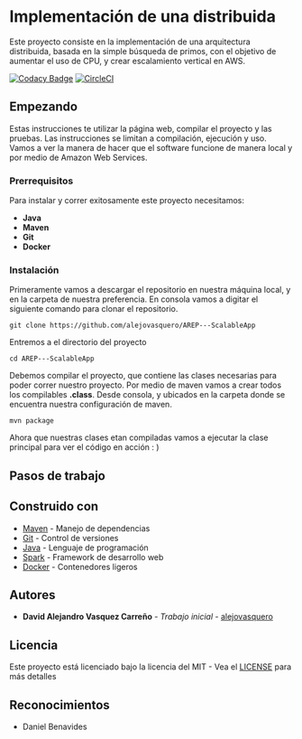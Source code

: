 # Implementación de una distribuida

Este proyecto consiste en la implementación de una arquitectura distribuida, basada en
la simple búsqueda de primos, con el objetivo de aumentar el uso de CPU,
y crear escalamiento vertical en AWS.

[![Codacy Badge](https://app.codacy.com/project/badge/Grade/cb4b2a0799be478ba42eb1db5f3bb130)](https://www.codacy.com/gh/alejovasquero/AREP---ScalableApp/dashboard?utm_source=github.com&amp;utm_medium=referral&amp;utm_content=alejovasquero/AREP---ScalableApp&amp;utm_campaign=Badge_Grade)
[![CircleCI](https://circleci.com/gh/alejovasquero/AREP---ScalableApp.svg?style=svg)](https://circleci.com/gh/alejovasquero/AREP---ScalableApp)

## Empezando

Estas instrucciones te utilizar la página web, compilar el proyecto y las pruebas.
Las instrucciones se limitan a compilación, ejecución y uso. Vamos a ver la manera de hacer que el software funcione
de manera local y por medio de Amazon Web Services.

### Prerrequisitos 

Para instalar y correr exitosamente este proyecto necesitamos:
* **Java**
* **Maven**
* **Git**
* **Docker**

### Instalación

Primeramente vamos a descargar el repositorio en nuestra máquina local, y en la carpeta de 
nuestra preferencia. En consola vamos a digitar el siguiente comando para clonar el repositorio.

```console
git clone https://github.com/alejovasquero/AREP---ScalableApp
```

Entremos a el directorio del proyecto

```console
cd AREP---ScalableApp
```

Debemos compilar el proyecto, que contiene las clases necesarias para poder correr nuestro
proyecto. Por medio de maven vamos a crear todos los compilables **.class**. Desde consola, y ubicados en la carpeta donde se encuentra
nuestra configuración de maven.

```console
mvn package
```

Ahora que nuestras clases etan compiladas vamos a ejecutar la clase principal para
ver el código en acción : )

## Pasos de trabajo

## Construido con

* [Maven](https://maven.apache.org/) - Manejo de dependencias
* [Git](https://git-scm.com/) - Control de versiones
* [Java](https://www.java.com/es/) - Lenguaje de programación
* [Spark](http://sparkjava.com/) - Framework de desarrollo web
* [Docker](https://www.docker.com/) - Contenedores ligeros

## Autores

* **David Alejandro Vasquez Carreño** - *Trabajo inicial* - [alejovasquero](https://github.com/alejovasquero)

## Licencia

Este proyecto está licenciado bajo la licencia del MIT - Vea el [LICENSE](LICENSE) para más detalles

## Reconocimientos

* Daniel Benavides